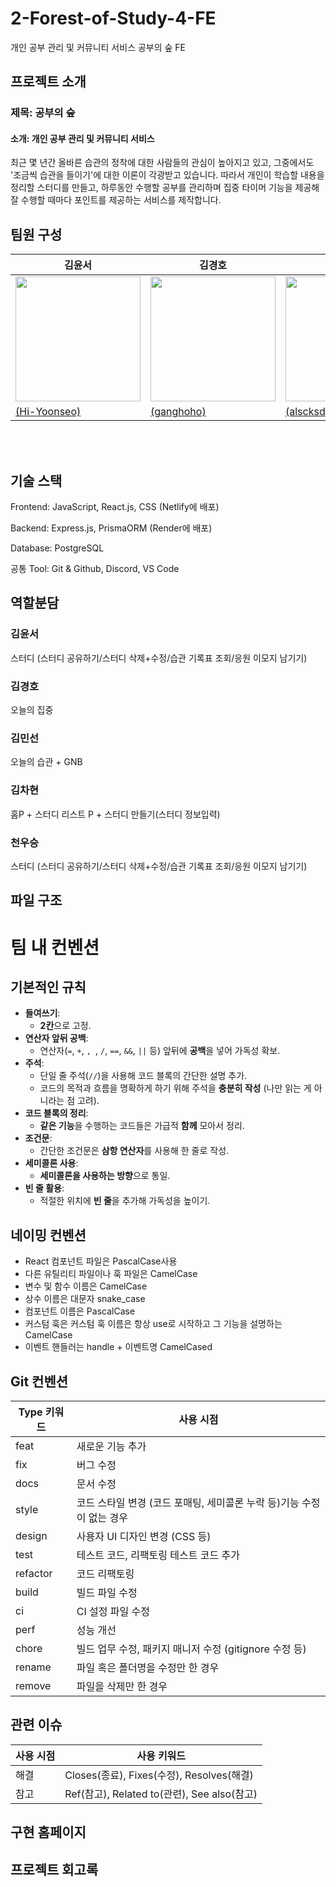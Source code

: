 # 2-Forest-of-Study-4-FE

개인 공부 관리 및 커뮤니티 서비스 공부의 숲 FE

## 프로젝트 소개

### 제목: 공부의 숲

#### 소개: 개인 공부 관리 및 커뮤니티 서비스

최근 몇 년간 올바른 습관의 정착에 대한 사람들의 관심이 높아지고 있고, 그중에서도 '조금씩 습관을 들이기'에 대한 이론이 각광받고 있습니다. 따라서 개인이 학습할 내용을 정리할 스터디를 만들고, 하루동안 수행할 공부를 관리하며 집중 타이머 기능을 제공해 잘 수행할 때마다 포인트를 제공하는 서비스를 제작합니다.

## 팀원 구성

| 김윤서                                                                           | 김경호                                                                           | 김민선                                                                           | 김차현                                                                           | 천우승                                                                            |
| -------------------------------------------------------------------------------- | -------------------------------------------------------------------------------- | -------------------------------------------------------------------------------- | -------------------------------------------------------------------------------- | --------------------------------------------------------------------------------- |
| <img src="https://avatars.githubusercontent.com/u/168805133?v=4" width="200px"/> | <img src="https://avatars.githubusercontent.com/u/176007766?v=4" width="200px"/> | <img src="https://avatars.githubusercontent.com/u/164968618?v=4" width="200px"/> | <img src= "https://avatars.githubusercontent.com/u/39423417?v=4" width="200px"/> | <img src= "https://avatars.githubusercontent.com/u/174844724?v=4" width="200px"/> |
| [(Hi-Yoonseo)](https://github.com/Hi-Yoonseo)                                    | [(ganghoho)](https://github.com/ganghoho)                                        | [(alscksdlek)](https://github.com/alscksdlek)                                    | [(rlackgus)](https://github.com/rlackgus)                                        | [(MingmungXD)](https://github.com/MingmungXD)                                     |

<br><br>

## 기술 스택

Frontend: JavaScript, React.js, CSS (Netlify에 배포)

Backend: Express.js, PrismaORM (Render에 배포)

Database: PostgreSQL

공통 Tool: Git & Github, Discord, VS Code

## 역할분담

### 김윤서

스터디 (스터디 공유하기/스터디 삭제+수정/습관 기록표 조회/응원 이모지 남기기)

### 김경호

오늘의 집중

### 김민선

오늘의 습관 + GNB

### 김차현

홈P + 스터디 리스트 P + 스터디 만들기(스터디 정보입력)

### 천우승

스터디 (스터디 공유하기/스터디 삭제+수정/습관 기록표 조회/응원 이모지 남기기)

## 파일 구조

# 팀 내 컨벤션

## 기본적인 규칙

- **들여쓰기**:
  - **2칸**으로 고정.
- **연산자 앞뒤 공백**:
  - 연산자(`=`, `+`, `, `, `/`, `==`, `&&`, `||` 등) 앞뒤에 **공백**을 넣어 가독성 확보.
- **주석**:
  - 단일 줄 주석(`//`)을 사용해 코드 블록의 간단한 설명 추가.
  - 코드의 목적과 흐름을 명확하게 하기 위해 주석을 **충분히 작성** (나만 읽는 게 아니라는 점 고려).
- **코드 블록의 정리**:
  - **같은 기능**을 수행하는 코드들은 가급적 **함께** 모아서 정리.
- **조건문**:
  - 간단한 조건문은 **삼항 연산자**를 사용해 한 줄로 작성.
- **세미콜론 사용**:
  - **세미콜론을 사용하는 방향**으로 통일.
- **빈 줄 활용**:
  - 적절한 위치에 **빈 줄**을 추가해 가독성을 높이기.

## 네이밍 컨벤션

- React 컴포넌트 파일은 PascalCase사용
- 다른 유틸리티 파일이나 훅 파일은 CamelCase
- 변수 및 함수 이름은 CamelCase
- 상수 이름은 대문자 snake_case
- 컴포넌트 이름은 PascalCase
- 커스텀 훅은 커스텀 훅 이름은 항상 use로 시작하고 그 기능을 설명하는 CamelCase
- 이벤트 핸들러는 handle + 이벤트명 CamelCased

## Git 컨벤션

| Type 키워드 | 사용 시점                                                             |
| ----------- | --------------------------------------------------------------------- |
| feat        | 새로운 기능 추가                                                      |
| fix         | 버그 수정                                                             |
| docs        | 문서 수정                                                             |
| style       | 코드 스타일 변경 (코드 포매팅, 세미콜론 누락 등)기능 수정이 없는 경우 |
| design      | 사용자 UI 디자인 변경 (CSS 등)                                        |
| test        | 테스트 코드, 리팩토링 테스트 코드 추가                                |
| refactor    | 코드 리팩토링                                                         |
| build       | 빌드 파일 수정                                                        |
| ci          | CI 설정 파일 수정                                                     |
| perf        | 성능 개선                                                             |
| chore       | 빌드 업무 수정, 패키지 매니저 수정 (gitignore 수정 등)                |
| rename      | 파일 혹은 폴더명을 수정만 한 경우                                     |
| remove      | 파일을 삭제만 한 경우                                                 |

## 관련 이슈

| 사용 시점 | 사용 키워드                                 |
| --------- | ------------------------------------------- |
| 해결      | Closes(종료), Fixes(수정), Resolves(해결)   |
| 참고      | Ref(참고), Related to(관련), See also(참고) |

## 구현 홈페이지

## 프로젝트 회고록
